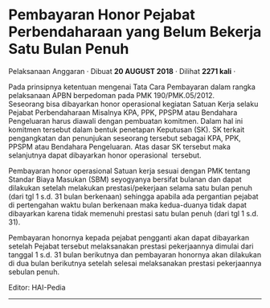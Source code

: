 Pembayaran Honor Pejabat Perbendaharaan yang Belum Bekerja Satu Bulan Penuh
===========================================================================

Pelaksanaan Anggaran · Dibuat **20 AUGUST 2018** · Dilihat **2271 kali** ·

Pada prinsipnya ketentuan mengenai Tata Cara Pembayaran dalam rangka pelaksanaan APBN berpedoman pada PMK 190/PMK.05/2012.  
Seseorang bisa dibayarkan honor operasional kegiatan Satuan Kerja selaku Pejabat Perbendaharaan Misalnya KPA, PPK, PPSPM atau Bendahara Pengeluaran harus diawali dengan pembuatan komitmen. Dalam hal ini komitmen tersebut dalam bentuk penetapan Keputusan (SK). SK terkait pengangkatan dan penunjukan seseorang tersebut sebagai KPA, PPK, PPSPM atau Bendahara Pengeluaran. Atas dasar SK tersebut maka selanjutnya dapat dibayarkan honor operasional  tersebut.

Pembayaran honor operasional Satuan kerja sesuai dengan PMK tentang Standar Biaya Masukan (SBM) seyogyanya bersifat bulanan dan dapat dilakukan setelah melakukan prestasi/pekerjaan selama satu bulan penuh (dari tgl 1 s.d. 31 bulan berkenaan) sehingga apabila ada pergantian pejabat di pertengahan waktu bulan berkenaan maka kedua-duanya tidak dapat dibayarkan karena tidak memenuhi prestasi satu bulan penuh (dari tgl 1 s.d. 31).

Pembayaran honornya kepada pejabat pengganti akan dapat dibayarkan setelah Pejabat tersebut melaksanakan prestasi pekerjaannya dimulai dari tanggal 1 s.d. 31 bulan berikutnya dan pembayaran honornya akan dilakukan di dua bulan berikutnya setelah selesai melaksanakan prestasi pekerjaannya sebulan penuh.

  

Editor: HAI-Pedia  

  
  
  

* * *